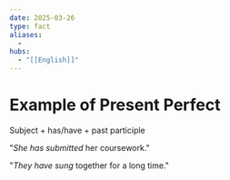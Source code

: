 ```yaml
---
date: 2025-03-26
type: fact
aliases:
  -
hubs:
  - "[[English]]"
---
```


# Example of Present Perfect

Subject + has/have + past participle

"*She has submitted* her coursework."

"*They have sung* together for a long time."




